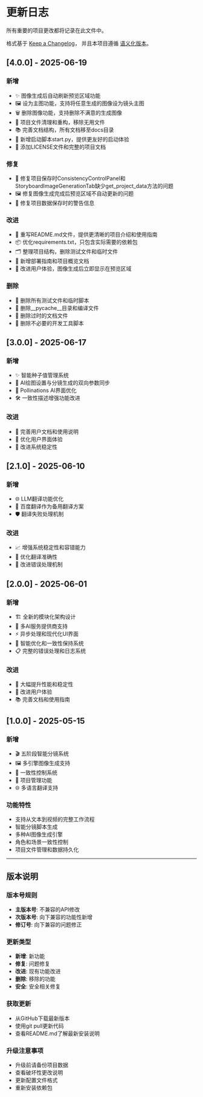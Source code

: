 # 更新日志

所有重要的项目更改都将记录在此文件中。

格式基于 [Keep a Changelog](https://keepachangelog.com/zh-CN/1.0.0/)，
并且本项目遵循 [语义化版本](https://semver.org/lang/zh-CN/)。

## [4.0.0] - 2025-06-19

### 新增
- ✨ 图像生成后自动刷新预览区域功能
- 🖼️ 设为主图功能，支持将任意生成的图像设为镜头主图
- 🗑️ 删除图像功能，支持删除不满意的生成图像
- 📁 项目文件清理和重构，移除无用文件
- 📚 完善文档结构，所有文档移至docs目录
- 🚀 新增启动脚本start.py，提供更友好的启动体验
- 📄 添加LICENSE文件和完整的项目文档

### 修复
- 🔧 修复项目保存时ConsistencyControlPanel和StoryboardImageGenerationTab缺少get_project_data方法的问题
- 🖼️ 修复图像生成完成后预览区域不自动更新的问题
- 💾 修复项目数据保存时的警告信息

### 改进
- 📝 重写README.md文件，提供更清晰的项目介绍和使用指南
- 📦 优化requirements.txt，只包含实际需要的依赖包
- 🗂️ 整理项目结构，删除测试文件和临时文件
- 📖 新增部署指南和项目概览文档
- 🎯 改进用户体验，图像生成后立即显示在预览区域

### 删除
- 🧹 删除所有测试文件和临时脚本
- 📁 删除__pycache__目录和编译文件
- 📄 删除过时的文档文件
- 🔧 删除不必要的开发工具脚本

## [3.0.0] - 2025-06-17

### 新增
- ✨ 智能种子值管理系统
- 🔄 AI绘图设置与分镜生成的双向参数同步
- 🎨 Pollinations AI界面优化
- 🛠️ 一致性描述增强功能改进

### 改进
- 📝 完善用户文档和使用说明
- 🎯 优化用户界面体验
- 🔧 改进系统稳定性

## [2.1.0] - 2025-06-10

### 新增
- 🌐 LLM翻译功能优化
- 🔄 百度翻译作为备用翻译方案
- 🛡️ 翻译失败处理机制

### 改进
- 📈 增强系统稳定性和容错能力
- 🎯 优化翻译准确性
- 🔧 改进错误处理机制

## [2.0.0] - 2025-06-01

### 新增
- 🏗️ 全新的模块化架构设计
- 🔌 多AI服务提供商支持
- ⚡ 异步处理和现代化UI界面
- 🎨 智能优化和一致性保持系统
- 📋 完整的错误处理和日志系统

### 改进
- 🚀 大幅提升性能和稳定性
- 🎯 改进用户体验
- 📚 完善文档和使用指南

## [1.0.0] - 2025-05-15

### 新增
- 🎬 五阶段智能分镜系统
- 🖼️ 多引擎图像生成支持
- 🎨 一致性控制系统
- 📁 项目管理功能
- 🌐 多语言翻译支持

### 功能特性
- 支持从文本到视频的完整工作流程
- 智能分镜脚本生成
- 多种AI图像生成引擎
- 角色和场景一致性控制
- 项目文件管理和数据持久化

---

## 版本说明

### 版本号规则
- **主版本号**: 不兼容的API修改
- **次版本号**: 向下兼容的功能性新增
- **修订号**: 向下兼容的问题修正

### 更新类型
- **新增**: 新功能
- **修复**: 问题修复
- **改进**: 现有功能改进
- **删除**: 移除的功能
- **安全**: 安全相关修复

### 获取更新
- 从GitHub下载最新版本
- 使用git pull更新代码
- 查看README.md了解最新安装说明

### 升级注意事项
- 升级前请备份项目数据
- 查看破坏性更改说明
- 更新配置文件格式
- 重新安装依赖包
